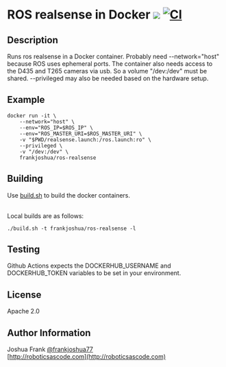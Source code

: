 # ROS realsense in Docker [![](https://img.shields.io/docker/pulls/frankjoshua/ros-realsense)](https://hub.docker.com/r/frankjoshua/ros-realsense) [![CI](https://github.com/frankjoshua/docker-ros-realsense/workflows/CI/badge.svg)](https://github.com/frankjoshua/docker-ros-realsense/actions)

## Description

Runs ros realsense in a Docker container. Probably need --network="host" because ROS uses ephemeral ports. The container also needs access to the D435 and T265 cameras via usb. So a volume "/dev:/dev" must be shared. --privileged may also be needed based on the hardware setup.

## Example

```
docker run -it \
    --network="host" \
    --env="ROS_IP=$ROS_IP" \
    --env="ROS_MASTER_URI=$ROS_MASTER_URI" \
    -v "$PWD/realsense.launch:/ros.launch:ro" \
    --privileged \
    -v "/dev:/dev" \
    frankjoshua/ros-realsense
```

## Building

Use [build.sh](build.sh) to build the docker containers.

<br>Local builds are as follows:

```
./build.sh -t frankjoshua/ros-realsense -l
```

## Testing

Github Actions expects the DOCKERHUB_USERNAME and DOCKERHUB_TOKEN variables to be set in your environment.

## License

Apache 2.0

## Author Information

Joshua Frank [@frankjoshua77](https://www.twitter.com/@frankjoshua77)
<br>
[http://roboticsascode.com](http://roboticsascode.com)